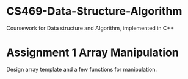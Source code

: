 # CS469-Data-Structure-Algorithm
Coursework for Data structure and Algorithm, implemented in C++

# Assignment 1 Array Manipulation
Design array template and a few functions for manipulation.
